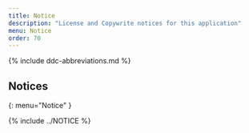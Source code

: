 ```yaml
---
title: Notice
description: "License and Copywrite notices for this application"
menu: Notice
order: 70
---
```



{% include ddc-abbreviations.md %}

## Notices
{: menu="Notice" }

{% include ../NOTICE %}
